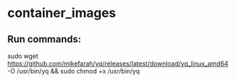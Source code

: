 # container_images

## Run commands:
sudo wget https://github.com/mikefarah/yq/releases/latest/download/yq_linux_amd64 -O /usr/bin/yq &&   sudo chmod +x /usr/bin/yq

